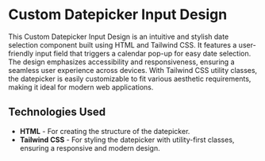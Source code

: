 # Custom Datepicker Input Design

This Custom Datepicker Input Design is an intuitive and stylish date selection component built using HTML and Tailwind CSS. It features a user-friendly input field that triggers a calendar pop-up for easy date selection. The design emphasizes accessibility and responsiveness, ensuring a seamless user experience across devices. With Tailwind CSS utility classes, the datepicker is easily customizable to fit various aesthetic requirements, making it ideal for modern web applications.

## Technologies Used
- **HTML** - For creating the structure of the datepicker.
- **Tailwind CSS** - For styling the datepicker with utility-first classes, ensuring a responsive and modern design.
